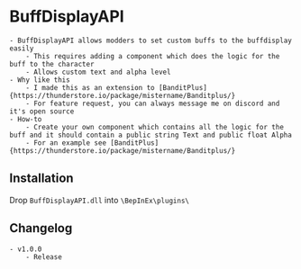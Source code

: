 # BuffDisplayAPI
	- BuffDisplayAPI allows modders to set custom buffs to the buffdisplay easily
		- This requires adding a component which does the logic for the buff to the character
		- Allows custom text and alpha level
	- Why like this
		- I made this as an extension to [BanditPlus]{https://thunderstore.io/package/mistername/Banditplus/}
		- For feature request, you can always message me on discord and it's open source 
	- How-to
		- Create your own component which contains all the logic for the buff and it should contain a public string Text and public float Alpha
		- For an example see [BanditPlus]{https://thunderstore.io/package/mistername/Banditplus/}

## Installation
Drop `BuffDisplayAPI.dll` into `\BepInEx\plugins\`

## Changelog
	- v1.0.0
		- Release